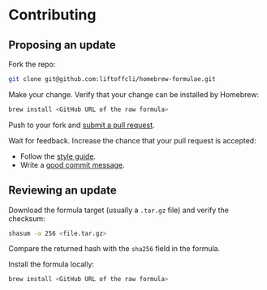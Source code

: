 # Contributing

## Proposing an update

Fork the repo:

```bash
git clone git@github.com:liftoffcli/homebrew-formulae.git
```

Make your change. Verify that your change can be installed by Homebrew:

```bash
brew install <GitHub URL of the raw formula>
```

Push to your fork and [submit a pull request][pr].

[pr]: https://github.com/liftoffcli/homebrew-formulae/compare/

Wait for feedback. Increase the chance that your pull request is accepted:

* Follow the [style guide][style].
* Write a [good commit message][commit].

[style]: https://github.com/thoughtbot/guides/tree/master/style
[commit]: http://tbaggery.com/2008/04/19/a-note-about-git-commit-messages.html

## Reviewing an update

Download the formula target (usually a `.tar.gz` file) and verify the checksum:

```bash
shasum -a 256 <file.tar.gz>
```

Compare the returned hash with the `sha256` field in the formula.

Install the formula locally:

```bash
brew install <GitHub URL of the raw formula>
```

